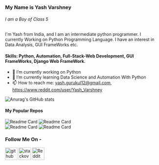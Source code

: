 ### My Name is Yash Varshney
###### I am a Boy of Class 5
I'm Yash from India, and I am an intermediate python programmer. I currently Working on Python Programming Language. I have an interest in Data Analysis, GUI FrameWorks etc.

#### Skills: Python, Automation, Full-Stack-Web Development, GUI FrameWorks, Django Web FrameWork.

- 🔭 I’m currently working on Python 
- 🌱 I’m currently learning Data Science and Automation With Python 
- 📫 How to reach me: yash.gurukul12@gmail.com, https://www.reddit.com/user/Yash_Varshney 

![Anurag's GitHub stats](https://github-readme-stats.vercel.app/api?username=Yash-Varshney-Creativities&show_icons=true)
<br>
#### My Popular Repos
![Readme Card](https://github-readme-stats.vercel.app/api/pin/?username=Yash-Varshney-Creativities&repo=YouTube-Video-Downloader-GUI) 
![Readme Card](https://github-readme-stats.vercel.app/api/pin/?username=Yash-Varshney-Creativities&repo=Numbers-to-Number-Names) 
<br>
![Readme Card](https://github-readme-stats.vercel.app/api/pin/?username=Yash-Varshney-Creativities&repo=Motion-Detection) 
![Readme Card](https://github-readme-stats.vercel.app/api/pin/?username=Yash-Varshney-Creativities&repo=MyDjangoWebsite) 
<br>

<h3>Follow Me On - </h3>

[<img src='https://cdn.jsdelivr.net/npm/simple-icons@3.0.1/icons/github.svg' alt='github' height='40'>](https://github.com/Yash-Varshney-Creativities)  [<img src='https://cdn.jsdelivr.net/npm/simple-icons@3.0.1/icons/stackoverflow.svg' alt='stackoverflow' height='40'>](https://stackoverflow.com/users/14743453/yash-varshney)  [<img src='https://cdn.jsdelivr.net/npm/simple-icons@3.0.1/icons/reddit.svg' alt='Reddit' height='40'>](https://www.reddit.com/user/Yash_Varshney)  

</center>
